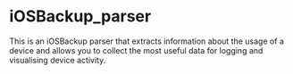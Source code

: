 # iOSBackup_parser
This is an iOSBackup parser that extracts information about the usage of a device and allows you to collect the most useful data for logging and visualising device activity.
